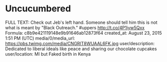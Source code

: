 # Uncucumbered

FULL TEXT: Check out Jeb's left hand. Someone should tell him this is not what is meant by "Black Outreach." #uppers http://t.co/4P1iyw5Qxx
Formula: c8b9e421119148e9b91646ab12873f64
created_at: August 23, 2015 1:51 PM (UTC)
media/0/media_url: https://pbs.twimg.com/media/CNGRlT8WUAAL6FK.jpg
user/description: Dedicated to liberal ideals like peace and sharing our chocolate cupcakes
user/location: MI but Faked birth in Kenya
